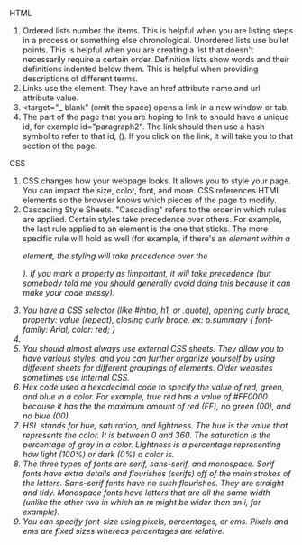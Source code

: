 HTML

1. Ordered lists number the items. This is helpful when you are listing steps in a process or something else chronological. Unordered lists use bullet points. This is helpful when you are creating a list that doesn't necessarily require a certain order. Definition lists show words and their definitions indented below them. This is helpful when providing descriptions of different terms.
2. Links use the <a></a> element. They have an href attribute name and url attribute value.
3. <target="_ blank" (omit the space) opens a link in a new window or tab.
4. The part of the page that you are hoping to link to should have a unique id, for example id="paragraph2". The link should then use a hash symbol to refer to that id, (<a href="#paragraph2"></a>). If you click on the link, it will take you to that section of the page.

CSS

1. CSS changes how your webpage looks. It allows you to style your page. You can impact the size, color, font, and more. CSS references HTML elements so the browser knows which pieces of the page to modify.
2. Cascading Style Sheets. "Cascading" refers to the order in which rules are applied. Certain styles take precedence over others. For example, the last rule applied to an element is the one that sticks. The more specific rule will hold as well (for example, if there's an <em> element within a <p> element, the <em> styling will take precedence over the <p>). If you mark a property as !important, it will take precedence (but somebody told me you should generally avoid doing this because it can make your code messy).
3. You have a CSS selector (like #intro, h1, or .quote), opening curly brace, property: value (repeat), closing curly brace.
ex:
 p.summary {
   font-family: Arial;
   color: red;
 }
4. <link href="css/styles.css" type="text/css" re="stylesheet" />
5. You should almost always use external CSS sheets. They allow you to have various styles, and you can further organize yourself by using different sheets for different groupings of elements. Older websites sometimes use internal CSS.
6. Hex code used a hexadecimal code to specify the value of red, green, and blue in a color. For example, true red has a value of #FF0000 because it has the the maximum amount of red (FF), no green (00), and no blue (00).
7. HSL stands for hue, saturation, and lightness. The hue is the value that represents the color. It is between 0 and 360. The saturation is the percentage of gray in a color. Lightness is a percentage representing how light (100%) or dark (0%) a color is.
8. The three types of fonts are serif, sans-serif, and monospace. Serif fonts have extra details and flourishes (serifs) off of the main strokes of the letters. Sans-serif fonts have no such flourishes. They are straight and tidy. Monospace fonts have letters that are all the same width (unlike the other two in which an m might be wider than an i, for example).
9. You can specify font-size using pixels, percentages, or ems. Pixels and ems are fixed sizes whereas percentages are relative.  
